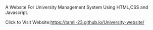 A Website For University Management System Using HTML,CSS and Javascript.

Click to Visit Website:https://tamil-23.github.io/University-website/
